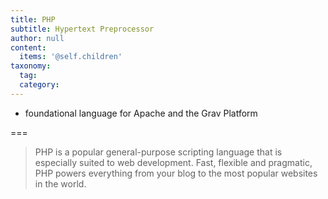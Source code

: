 ```yaml
---
title: PHP
subtitle: Hypertext Preprocessor
author: null
content:
  items: '@self.children'
taxonomy:
  tag:
  category:
---
```


- foundational language for Apache and the Grav Platform

===


> PHP is a popular general-purpose scripting language that is especially suited to web development.
  Fast, flexible and pragmatic, PHP powers everything from your blog to the most popular websites in the world.
